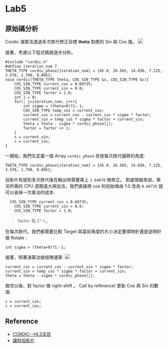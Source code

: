 # Lab5

## 原始碼分析

Cordic 演算法透過多次跌代修正目標 **theta** 對應的 Sin 與 Cos 值。
![](https://www.rfwireless-world.com/images/CORDIC-rotation-angles.jpg)

接著，考慮以下程式碼做逐步分析。
```c=
#include "cordic.h"
#define iteration_num 7
THETA_TYPE cordic_phase[iteration_num] = {45.0, 26.565, 14.036, 7.125, 3.576, 1.790, 0.895};
void cordic(THETA_TYPE theta, COS_SIN_TYPE &s, COS_SIN_TYPE &c){
	COS_SIN_TYPE current_cos = 0.60735;
	COS_SIN_TYPE current_sin = 0.0;
	COS_SIN_TYPE factor = 1.0;
    int j = 0;
    for(; j<iteration_num; j++){
        int sigma = (theta>0)?1:-1;
        COS_SIN_TYPE temp_cos = current_cos;
        current_cos = current_cos - current_sin * sigma * factor;
        current_sin = temp_cos * sigma * factor + current_sin;
        theta = theta - sigma * cordic_phase[j];
        factor = factor >> 1;
    }
    s = current_sin;
    c = current_cos;
}
```
一開始，我們先定義一個 Array `cordic_phase` 存放每次跌代偏移的角度:
```c=
THETA_TYPE cordic_phase[iteration_num] = {45.0, 26.565, 14.036, 7.125, 3.576, 1.790, 0.895};
```
投影片有提到多次跌代後在輸出時需要乘上 `1.64676` 做修正。
對處理器來說，乘法所需的  CPU 週期遠大與加法，我們直接將 cos 的初始值由 1.0 改為 `0.60735` 就可以省掉一次乘法的成本:
```c=
  COS_SIN_TYPE current_cos = 0.60735;
	COS_SIN_TYPE current_sin = 0.0;
	COS_SIN_TYPE factor = 1.0;
```
> factor 為 2^-i 。

在每次跌代，我們都需要比較 Target 與當前角度的大小決定要順時針還是逆時針做 Rotate :
```c=
int sigma = (theta>0)?1:-1;
```
接著，照著演算法做矩陣運算:
![](https://i.imgur.com/GasBZnT.jpg)
```c=
current_cos = current_cos - current_sin * sigma * factor;
current_sin = temp_cos * sigma * factor + current_sin;
theta = theta - sigma * cordic_phase[j];
```
做完以後，對 factor 做 right-shift 。 
Call by reference! 更新 Cos 與 Sin 的數值:
```c=
s = current_sin;
c = current_cos;
```
## Reference
- [CORDIC--HLS实现](https://blog.csdn.net/qq_23831743/article/details/81987777)
- [課程投影片](http://www.aiotlab.org/teaching/fpga/5_CORDIC.pdf)
